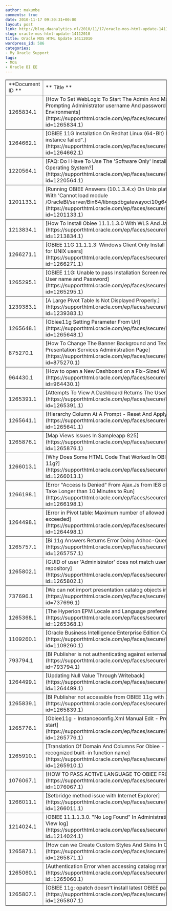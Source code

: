 ```yaml
---
author: makumbe
comments: true
date: 2010-11-17 09:30:31+00:00
layout: post
link: http://blog.daanalytics.nl/2010/11/17/oracle-mos-html-update-14112010/
slug: oracle-mos-html-update-14112010
title: Oracle MOS HTML Update 14112010
wordpress_id: 586
categories:
- My Oracle Support
tags:
- MOS
- Oracle BI EE
---
```



<table cellpadding="0" cellspacing="3" border="1" width="100%" >
<tbody >
<tr >

<td >**Document ID **
</td>

<td >** Title **
</td>

<td >** Doc Type **
</td>

<td >** Modified Date **
</td>
</tr>
<tr >

<td >1265834.1
</td>

<td >[How To Set WebLogic To Start The Admin And Managed Servers Without Prompting Administrator username And password In OBIEE 11g On Unix Environments](https://supporthtml.oracle.com/ep/faces/secure/km/DocumentDisplay.jspx?id=1265834.1)
</td>

<td >HOWTO
</td>

<td >12-NOV-10
</td>
</tr>
<tr >

<td >1264662.1
</td>

<td >[OBIEE 11G Installation On Redhat Linux (64-Bit) Fails with "Creating AS instance failed".](https://supporthtml.oracle.com/ep/faces/secure/km/DocumentDisplay.jspx?id=1264662.1)
</td>

<td >PROBLEM
</td>

<td >08-NOV-10
</td>
</tr>
<tr >

<td >1220564.1
</td>

<td >[FAQ: Do I Have To Use The 'Software Only' Install Type For A 64-bit Operating System?](https://supporthtml.oracle.com/ep/faces/secure/km/DocumentDisplay.jspx?id=1220564.1)
</td>

<td >HOWTO
</td>

<td >11-NOV-10
</td>
</tr>
<tr >

<td >1201133.1
</td>

<td >[Running OBIEE Answers (10.1.3.4.x) On Unix platform 64-bit Mode Fails With 'Cannot load module /OracleBI/server/Bin64/libnqsdbgatewayoci10g64.so'](https://supporthtml.oracle.com/ep/faces/secure/km/DocumentDisplay.jspx?id=1201133.1)
</td>

<td >PROBLEM
</td>

<td >10-NOV-10
</td>
</tr>
<tr >

<td >1213834.1
</td>

<td >[How To Install Obiee 11.1.1.3.0 With WLS And Java 64 Bits](https://supporthtml.oracle.com/ep/faces/secure/km/DocumentDisplay.jspx?id=1213834.1)
</td>

<td >HOWTO
</td>

<td >11-NOV-10
</td>
</tr>
<tr >

<td >1266271.1
</td>

<td >[OBIEE 11G 11.1.1.3: Windows Client Only Install (e.g. Admintool) required for UNIX users](https://supporthtml.oracle.com/ep/faces/secure/km/DocumentDisplay.jspx?id=1266271.1)
</td>

<td >PROBLEM
</td>

<td >12-NOV-10
</td>
</tr>
<tr >

<td >1265295.1
</td>

<td >[OBIEE 11G: Unable to pass Installation Screen requesting Administrator User name and Password](https://supporthtml.oracle.com/ep/faces/secure/km/DocumentDisplay.jspx?id=1265295.1)
</td>

<td >PROBLEM
</td>

<td >10-NOV-10
</td>
</tr>
<tr >

<td >1239383.1
</td>

<td >[A Large Pivot Table Is Not Displayed Properly.](https://supporthtml.oracle.com/ep/faces/secure/km/DocumentDisplay.jspx?id=1239383.1)
</td>

<td >PROBLEM
</td>

<td >08-NOV-10
</td>
</tr>
<tr >

<td >1265648.1
</td>

<td >[Obiee11g Setting Parameter From Url](https://supporthtml.oracle.com/ep/faces/secure/km/DocumentDisplay.jspx?id=1265648.1)
</td>

<td >HOWTO
</td>

<td >11-NOV-10
</td>
</tr>
<tr >

<td >875270.1
</td>

<td >[How To Change The Banner Background and Text Colors In OBIEE Presentation Services Administration Page](https://supporthtml.oracle.com/ep/faces/secure/km/DocumentDisplay.jspx?id=875270.1)
</td>

<td >HOWTO
</td>

<td >11-NOV-10
</td>
</tr>
<tr >

<td >964430.1
</td>

<td >[How to open a New Dashboard on a Fix-Sized Window?](https://supporthtml.oracle.com/ep/faces/secure/km/DocumentDisplay.jspx?id=964430.1)
</td>

<td >HOWTO
</td>

<td >09-NOV-10
</td>
</tr>
<tr >

<td >1265391.1
</td>

<td >[Attempts To View A Dashboard Returns The User To The Login Screen](https://supporthtml.oracle.com/ep/faces/secure/km/DocumentDisplay.jspx?id=1265391.1)
</td>

<td >PROBLEM
</td>

<td >10-NOV-10
</td>
</tr>
<tr >

<td >1265641.1
</td>

<td >[Hierarchy Column At A Prompt - Reset And Apply Cause An Error](https://supporthtml.oracle.com/ep/faces/secure/km/DocumentDisplay.jspx?id=1265641.1)
</td>

<td >PROBLEM
</td>

<td >11-NOV-10
</td>
</tr>
<tr >

<td >1265876.1
</td>

<td >[Map Views Issues In Sampleapp 825](https://supporthtml.oracle.com/ep/faces/secure/km/DocumentDisplay.jspx?id=1265876.1)
</td>

<td >PROBLEM
</td>

<td >11-NOV-10
</td>
</tr>
<tr >

<td >1266013.1
</td>

<td >[Why Does Some HTML Code That Worked In OBIEE 10g Does Not Work In 11g?](https://supporthtml.oracle.com/ep/faces/secure/km/DocumentDisplay.jspx?id=1266013.1)
</td>

<td >PROBLEM
</td>

<td >12-NOV-10
</td>
</tr>
<tr >

<td >1266198.1
</td>

<td >[Error "Access Is Denied" From Ajax.Js from IE8 clients in Dashboards that Take Longer than 10 Minutes to Run](https://supporthtml.oracle.com/ep/faces/secure/km/DocumentDisplay.jspx?id=1266198.1)
</td>

<td >PROBLEM
</td>

<td >12-NOV-10
</td>
</tr>
<tr >

<td >1264498.1
</td>

<td >[Error in Pivot table: Maximum number of allowed pages in Pivot Table exceeded](https://supporthtml.oracle.com/ep/faces/secure/km/DocumentDisplay.jspx?id=1264498.1)
</td>

<td >PROBLEM
</td>

<td >08-NOV-10
</td>
</tr>
<tr >

<td >1265757.1
</td>

<td >[Bi 11g Answers Returns Error Doing Adhoc-Query: nQSError: 42016](https://supporthtml.oracle.com/ep/faces/secure/km/DocumentDisplay.jspx?id=1265757.1)
</td>

<td >PROBLEM
</td>

<td >11-NOV-10
</td>
</tr>
<tr >

<td >1265802.1
</td>

<td >[GUID of user 'Administrator' does not match user reference GUID at the repository](https://supporthtml.oracle.com/ep/faces/secure/km/DocumentDisplay.jspx?id=1265802.1)
</td>

<td >HOWTO
</td>

<td >11-NOV-10
</td>
</tr>
<tr >

<td >737696.1
</td>

<td >[We can not import presentation catalog objects into excel 2003](https://supporthtml.oracle.com/ep/faces/secure/km/DocumentDisplay.jspx?id=737696.1)
</td>

<td >PROBLEM
</td>

<td >12-NOV-10
</td>
</tr>
<tr >

<td >1265368.1
</td>

<td >[The Hyperion EPM Locale and Language preferences are ignored in OBIEE](https://supporthtml.oracle.com/ep/faces/secure/km/DocumentDisplay.jspx?id=1265368.1)
</td>

<td >HOWTO
</td>

<td >10-NOV-10
</td>
</tr>
<tr >

<td >1109260.1
</td>

<td >[Oracle Business Intelligence Enterprise Edition Certification Matrix](https://supporthtml.oracle.com/ep/faces/secure/km/DocumentDisplay.jspx?id=1109260.1)
</td>

<td >BULLETIN
</td>

<td >08-NOV-10
</td>
</tr>
<tr >

<td >793794.1
</td>

<td >[BI Publisher is not authenticating against external table](https://supporthtml.oracle.com/ep/faces/secure/km/DocumentDisplay.jspx?id=793794.1)
</td>

<td >PROBLEM
</td>

<td >11-NOV-10
</td>
</tr>
<tr >

<td >1264499.1
</td>

<td >[Updating Null Value Through Writeback](https://supporthtml.oracle.com/ep/faces/secure/km/DocumentDisplay.jspx?id=1264499.1)
</td>

<td >HOWTO
</td>

<td >08-NOV-10
</td>
</tr>
<tr >

<td >1265839.1
</td>

<td >[BI Publisher not accessible from OBIEE 11g with 10g rpd upgraded to 11g](https://supporthtml.oracle.com/ep/faces/secure/km/DocumentDisplay.jspx?id=1265839.1)
</td>

<td >PROBLEM
</td>

<td >11-NOV-10
</td>
</tr>
<tr >

<td >1265776.1
</td>

<td >[Obiee11g - Instanceconfig.Xml Manual Edit - Presentation services fails to start](https://supporthtml.oracle.com/ep/faces/secure/km/DocumentDisplay.jspx?id=1265776.1)
</td>

<td >HOWTO
</td>

<td >11-NOV-10
</td>
</tr>
<tr >

<td >1265910.1
</td>

<td >[Translation Of Domain And Columns For Obiee - 'Decode' is not a recognized built-in function name](https://supporthtml.oracle.com/ep/faces/secure/km/DocumentDisplay.jspx?id=1265910.1)
</td>

<td >HOWTO
</td>

<td >11-NOV-10
</td>
</tr>
<tr >

<td >1076067.1
</td>

<td >[HOW TO PASS ACTIVE LANGUAGE TO OBIEE FROM SIEBEL](https://supporthtml.oracle.com/ep/faces/secure/km/DocumentDisplay.jspx?id=1076067.1)
</td>

<td >HOWTO
</td>

<td >10-NOV-10
</td>
</tr>
<tr >

<td >1266011.1
</td>

<td >[Setbridge method issue with Internet Explorer](https://supporthtml.oracle.com/ep/faces/secure/km/DocumentDisplay.jspx?id=1266011.1)
</td>

<td >HOWTO
</td>

<td >12-NOV-10
</td>
</tr>
<tr >

<td >1214024.1
</td>

<td >[OBIEE 11.1.1.3.0. "No Log Found" In Administration-Manage Sessions-View log](https://supporthtml.oracle.com/ep/faces/secure/km/DocumentDisplay.jspx?id=1214024.1)
</td>

<td >PROBLEM
</td>

<td >10-NOV-10
</td>
</tr>
<tr >

<td >1265871.1
</td>

<td >[How can we Create Custom Styles And Skins In Obiee](https://supporthtml.oracle.com/ep/faces/secure/km/DocumentDisplay.jspx?id=1265871.1)
</td>

<td >HOWTO
</td>

<td >11-NOV-10
</td>
</tr>
<tr >

<td >1265060.1
</td>

<td >[Authentication Error when accessing catalog manager](https://supporthtml.oracle.com/ep/faces/secure/km/DocumentDisplay.jspx?id=1265060.1)
</td>

<td >PROBLEM
</td>

<td >09-NOV-10
</td>
</tr>
<tr >

<td >1265807.1
</td>

<td >[OBIEE 11g: opatch doesn't install latest OBIEE patch on Windows 64 bit OS](https://supporthtml.oracle.com/ep/faces/secure/km/DocumentDisplay.jspx?id=1265807.1)
</td>

<td >HOWTO
</td>

<td >11-NOV-10
</td>
</tr>
</tbody>
</table>



 
